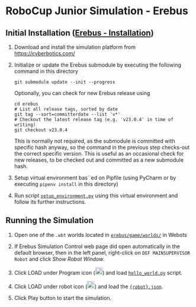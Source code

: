 # RoboCup Junior Simulation - Erebus

## Initial Installation ([Erebus - Installation](https://erebus.rcj.cloud/docs/installation/]))

1. Download and install the simulation platform from\
   https://cyberbotics.com/

2. Initialize or update the Erebus submodule by executing the following command in this directory
   ```shell
   git submodule update --init --progress
   ```
   Optionally, you can check for new Erebus release using
   ```shell
   cd erebus
   # List all release tags, sorted by date
   git tag --sort=committerdate --list 'v*'
   # Checkout the latest release tag (e.g. 'v23.0.4' in time of writing)
   git checkout v23.0.4
   ```
   This is normally not required, as the submodule is committed with specific hash anyway, so the command
   in the previous step checks-out the correct specific version. This is useful as an occasional check for
   new releases, to be checked out and committed as a new submodule hash.

3. Setup virtual environment bas``ed on Pipfile (using PyCharm or by executing `pipenv install` in this directory)

4. Run script [`setup_environment.py`](setup_environment.py) using this virtual environment and follow
   its further instructions.

## Running the Simulation

1. Open one of the `.wbt` worlds located in [`erebus/game/worlds/`](erebus/game/worlds/) in Webots

2. If Erebus Simulation Control web page did open automatically in the default browser, then
   in the left panel, right-click on `DEF MAINSUPERVISOR Robot` and click _Show Robot Window_.

3. Click LOAD under Program icon
   (<img src="erebus/game/plugins/robot_windows/MainSupervisorWindow/program.png" width="20" height="20">)
   and load [`hello_world.py`](hello_world.py) script.

4. Click LOAD under robot icon
   (<img src="erebus/game/plugins/robot_windows/MainSupervisorWindow/robot.png" width="20" height="20">)
   and load the [`{robot}.json`](robots).

5. Click Play button to start the simulation.
